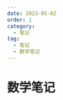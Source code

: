 ```yaml
---
date: 2023-05-02
order: 1
category:
  - 笔记
tag:
  - 笔记
  - 数学笔记
---
```


<!-- `more` 一元函数微分学 -->
<!-- more -->

# 数学笔记
<PDF url="/assets/高等数学学习手册.pdf" />